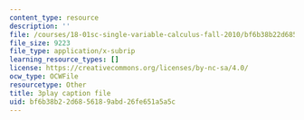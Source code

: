 ```yaml
---
content_type: resource
description: ''
file: /courses/18-01sc-single-variable-calculus-fall-2010/bf6b38b22d6856189abd26fe651a5a5c_bo8SFHppXZk.vtt
file_size: 9223
file_type: application/x-subrip
learning_resource_types: []
license: https://creativecommons.org/licenses/by-nc-sa/4.0/
ocw_type: OCWFile
resourcetype: Other
title: 3play caption file
uid: bf6b38b2-2d68-5618-9abd-26fe651a5a5c
---
```


